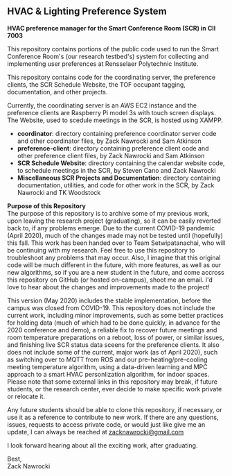 ## HVAC & Lighting Preference System

**HVAC preference manager for the Smart Conference Room (SCR) in CII 7003**

This repository contains portions of the public code used to run the Smart Conference Room's (our research testbed's) system for collecting and implementing user preferences at Rensselaer Polytechnic Institute.

This repository contains code for the coordinating server, the preference clients, the SCR Schedule Website, the TOF occupant tagging, documentation, and other projects.

Currently, the coordinating server is an AWS EC2 instance and the preference clients are Raspberry Pi model 3s with touch screen displays. The Website, used to scedule meetings in the SCR, is hosted using XAMPP.

* **coordinator**: directory containing preference coordinator server code and other coordinator files, by Zack Nawrocki and Sam Atkinson
* **preference-client**: directory containing preference client code and other preference client files, by Zack Nawrocki and Sam Atkinson
* **SCR Schedule Website**: directory containing the calendar website code, to schedule meetings in the SCR, by Steven Cano and Zack Nawrocki
* **Miscellaneous SCR Projects and Documentation**: directory containing documentation, utilities, and code for other work in the SCR, by Zack Nawrocki and TK Woodstock

**Purpose of this Repository** <br>
The purpose of this repository is to archive some of my previous work, upon leaving the research project (graduating), so it can be easily reverted back to, if any problems emerge. Due to the current COVID-19 pandemic (April 2020), much of the changes made may not be tested until (hopefully) this fall. This work has been handed over to Team Setwipatanachai, who will be continuing with my research. Feel free to use this repository to troubleshoot any problems that may occur. Also, I imagine that this original code will be much different in the future, with more features, as well as our new algorithms, so if you are a new student in the future, and come accross this repository on GitHub (or hosted on-campus), shoot me an email. I'd love to hear about the changes and improvements made to the project! 

This version (May 2020) includes the stable implementation, before the campus was closed from COVID-19. This repository does not include the current work, including minor improvements, such as some better practices for holding data (much of which had to be done quickly, in advance for the 2020 conference and demo), a reliable fix to recover future meetings and room temperature preparations on a reboot, loss of power, or similar issues, and finishing live SCR status data sceens for the preference clients. It also does not include some of the current, major work (as of April 2020), such as switching over to MQTT from ROS and our pre-heating/pre-cooling meeting temperature algorithm, using a data-driven learning and MPC approach to a smart HVAC personlization algorithm, for indoor spaces. Please note that some external links in this repository may break, if future students, or the research center, ever decide to make specific work private or relocate it.

Any future students should be able to clone this repository, if necessary, or use it as a reference to contribute to new work. If there are any questions, issues, requests to access private code, or would just like give me an update, I can always be reached at zacknawrocki@gmail.com

I look forward hearing about all the exciting work, after graduating.

Best, <br>
Zack Nawrocki
